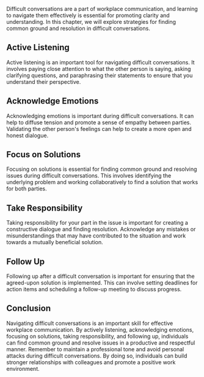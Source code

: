 
Difficult conversations are a part of workplace communication, and learning to navigate them effectively is essential for promoting clarity and understanding. In this chapter, we will explore strategies for finding common ground and resolution in difficult conversations.

Active Listening
----------------

Active listening is an important tool for navigating difficult conversations. It involves paying close attention to what the other person is saying, asking clarifying questions, and paraphrasing their statements to ensure that you understand their perspective.

Acknowledge Emotions
--------------------

Acknowledging emotions is important during difficult conversations. It can help to diffuse tension and promote a sense of empathy between parties. Validating the other person's feelings can help to create a more open and honest dialogue.

Focus on Solutions
------------------

Focusing on solutions is essential for finding common ground and resolving issues during difficult conversations. This involves identifying the underlying problem and working collaboratively to find a solution that works for both parties.

Take Responsibility
-------------------

Taking responsibility for your part in the issue is important for creating a constructive dialogue and finding resolution. Acknowledge any mistakes or misunderstandings that may have contributed to the situation and work towards a mutually beneficial solution.

Follow Up
---------

Following up after a difficult conversation is important for ensuring that the agreed-upon solution is implemented. This can involve setting deadlines for action items and scheduling a follow-up meeting to discuss progress.

Conclusion
----------

Navigating difficult conversations is an important skill for effective workplace communication. By actively listening, acknowledging emotions, focusing on solutions, taking responsibility, and following up, individuals can find common ground and resolve issues in a productive and respectful manner. Remember to maintain a professional tone and avoid personal attacks during difficult conversations. By doing so, individuals can build stronger relationships with colleagues and promote a positive work environment.
